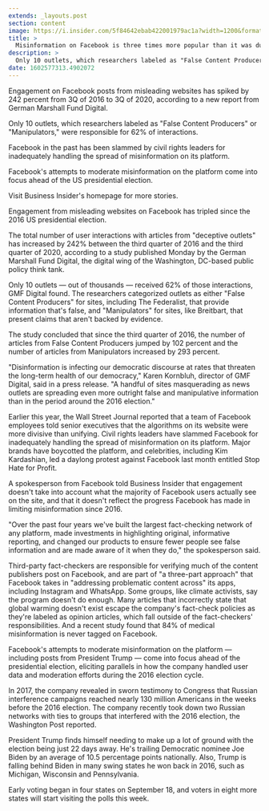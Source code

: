 ```yaml
--- 
extends: _layouts.post 
section: content 
image: https://i.insider.com/5f84642ebab422001979ac1a?width=1200&format=jpeg 
title: > 
  Misinformation on Facebook is three times more popular than it was during the 2016 election, according to new research 
description: > 
  Only 10 outlets, which researchers labeled as "False Content Producers" or "Manipulators," were responsible for 62% of interactions.Facebook in the past has been slammed by civil rights leaders for inadequately handling the spread of misinformation on its platform.Engagement from misleading websites on Facebook has tripled since the 2016 US presidential election.In 2017, the company revealed in sworn testimony to Congress that Russian interference campaigns reached nearly 130 million Americans in the weeks before the 2016 election.The company recently took down two Russian networks with ties to groups that interfered with the 2016 election, the Washington Post reported. 
date: 1602577313.4902072 
--- 
```

Engagement on Facebook posts from misleading websites has spiked by 242 percent from 3Q of 2016 to 3Q of 2020, according to a new report from German Marshall Fund Digital.

Only 10 outlets, which researchers labeled as "False Content Producers" or "Manipulators," were responsible for 62% of interactions.

Facebook in the past has been slammed by civil rights leaders for inadequately handling the spread of misinformation on its platform.

Facebook's attempts to moderate misinformation on the platform come into focus ahead of the US presidential election.

Visit Business Insider's homepage for more stories.

Engagement from misleading websites on Facebook has tripled since the 2016 US presidential election.

The total number of user interactions with articles from "deceptive outlets" has increased by 242% between the third quarter of 2016 and the third quarter of 2020, according to a study published Monday by the German Marshall Fund Digital, the digital wing of the Washington, DC-based public policy think tank.

Only 10 outlets — out of thousands — received 62% of those interactions, GMF Digital found. The researchers categorized outlets as either "False Content Producers" for sites, including The Federalist, that provide information that's false, and "Manipulators" for sites, like Breitbart, that present claims that aren't backed by evidence.

The study concluded that since the third quarter of 2016, the number of articles from False Content Producers jumped by 102 percent and the number of articles from Manipulators increased by 293 percent.

"Disinformation is infecting our democratic discourse at rates that threaten the long-term health of our democracy," Karen Kornbluh, director of GMF Digital, said in a press release. "A handful of sites masquerading as news outlets are spreading even more outright false and manipulative information than in the period around the 2016 election."

Earlier this year, the Wall Street Journal reported that a team of Facebook employees told senior executives that the algorithms on its website were more divisive than unifying. Civil rights leaders have slammed Facebook for inadequately handling the spread of misinformation on its platform. Major brands have boycotted the platform, and celebrities, including Kim Kardashian, led a daylong protest against Facebook last month entitled Stop Hate for Profit.

A spokesperson from Facebook told Business Insider that engagement doesn't take into account what the majority of Facebook users actually see on the site, and that it doesn't reflect the progress Facebook has made in limiting misinformation since 2016.

"Over the past four years we've built the largest fact-checking network of any platform, made investments in highlighting original, informative reporting, and changed our products to ensure fewer people see false information and are made aware of it when they do," the spokesperson said.

Third-party fact-checkers are responsible for verifying much of the content publishers post on Facebook, and are part of "a three-part approach" that Facebook takes in "addressing problematic content across" its apps, including Instagram and WhatsApp. Some groups, like climate activists, say the program doesn't do enough. Many articles that incorrectly state that global warming doesn't exist escape the company's fact-check policies as they're labeled as opinion articles, which fall outside of the fact-checkers' responsibilities. And a recent study found that 84% of medical misinformation is never tagged on Facebook.

Facebook's attempts to moderate misinformation on the platform — including posts from President Trump — come into focus ahead of the presidential election, eliciting parallels in how the company handled user data and moderation efforts during the 2016 election cycle.

In 2017, the company revealed in sworn testimony to Congress that Russian interference campaigns reached nearly 130 million Americans in the weeks before the 2016 election. The company recently took down two Russian networks with ties to groups that interfered with the 2016 election, the Washington Post reported.

President Trump finds himself needing to make up a lot of ground with the election being just 22 days away. He's trailing Democratic nominee Joe Biden by an average of 10.5 percentage points nationally. Also, Trump is falling behind Biden in many swing states he won back in 2016, such as Michigan, Wisconsin and Pennsylvania.

Early voting began in four states on September 18, and voters in eight more states will start visiting the polls this week.